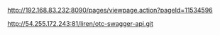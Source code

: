 http://192.168.83.232:8090/pages/viewpage.action?pageId=11534596

http://54.255.172.243:81/liren/otc-swagger-api.git